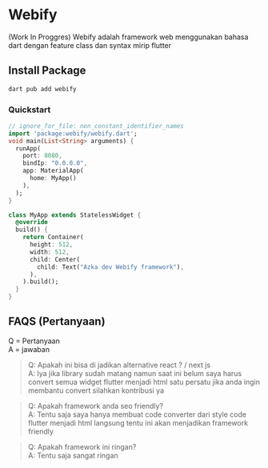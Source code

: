 # Webify

(Work In Proggres) Webify adalah framework web menggunakan bahasa dart dengan feature class dan syntax mirip flutter

## Install Package

```bash
dart pub add webify
```

### Quickstart

```dart
// ignore_for_file: non_constant_identifier_names
import 'package:webify/webify.dart';
void main(List<String> arguments) {
  runApp(
    port: 8080,
    bindIp: "0.0.0.0",
    app: MaterialApp(
      home: MyApp()
    ),
  );
}

class MyApp extends StatelessWidget {
  @override
  build() {
    return Container(
      height: 512,
      width: 512,
      child: Center(
        child: Text("Azka dev Webify framework"),
      ),
    ).build();
  }
}
```

## FAQS (Pertanyaan)
Q = Pertanyaan <br>
A = jawaban <br>
> Q: Apakah ini bisa di jadikan alternative react ? / next js<br> A: Iya jika library sudah matang namun saat ini belum saya harus convert semua widget flutter menjadi html satu persatu jika anda ingin membantu convert silahkan kontribusi ya <br>

> Q: Apakah framework anda seo friendly?<br> A: Tentu saja saya hanya membuat code converter dari style code flutter menjadi html langsung tentu ini akan menjadikan framework friendly<br>


> Q: Apakah framework ini ringan?<br> A: Tentu saja sangat ringan<br>